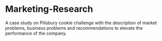 # Marketing-Research
A case study on Pillsbury cookie challenge with the description of market problems, business problems and recommendations to elevate the performance of the company.
